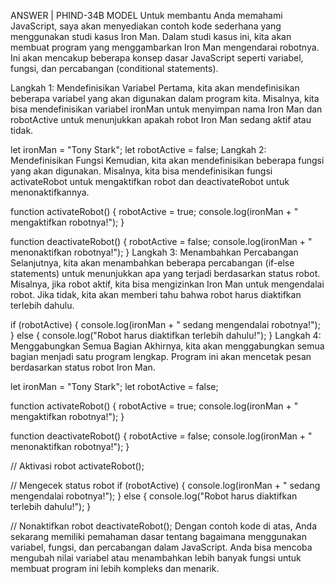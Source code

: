 ANSWER | PHIND-34B MODEL
Untuk membantu Anda memahami JavaScript, saya akan menyediakan contoh kode sederhana yang menggunakan studi kasus Iron Man. Dalam studi kasus ini, kita akan membuat program yang menggambarkan Iron Man mengendarai robotnya. Ini akan mencakup beberapa konsep dasar JavaScript seperti variabel, fungsi, dan percabangan (conditional statements).

Langkah 1: Mendefinisikan Variabel
Pertama, kita akan mendefinisikan beberapa variabel yang akan digunakan dalam program kita. Misalnya, kita bisa mendefinisikan variabel ironMan untuk menyimpan nama Iron Man dan robotActive untuk menunjukkan apakah robot Iron Man sedang aktif atau tidak.

let ironMan = "Tony Stark";
let robotActive = false;
Langkah 2: Mendefinisikan Fungsi
Kemudian, kita akan mendefinisikan beberapa fungsi yang akan digunakan. Misalnya, kita bisa mendefinisikan fungsi activateRobot untuk mengaktifkan robot dan deactivateRobot untuk menonaktifkannya.

function activateRobot() {
robotActive = true;
console.log(ironMan + " mengaktifkan robotnya!");
}

function deactivateRobot() {
robotActive = false;
console.log(ironMan + " menonaktifkan robotnya!");
}
Langkah 3: Menambahkan Percabangan
Selanjutnya, kita akan menambahkan beberapa percabangan (if-else statements) untuk menunjukkan apa yang terjadi berdasarkan status robot. Misalnya, jika robot aktif, kita bisa mengizinkan Iron Man untuk mengendalai robot. Jika tidak, kita akan memberi tahu bahwa robot harus diaktifkan terlebih dahulu.

if (robotActive) {
console.log(ironMan + " sedang mengendalai robotnya!");
} else {
console.log("Robot harus diaktifkan terlebih dahulu!");
}
Langkah 4: Menggabungkan Semua Bagian
Akhirnya, kita akan menggabungkan semua bagian menjadi satu program lengkap. Program ini akan mencetak pesan berdasarkan status robot Iron Man.

let ironMan = "Tony Stark";
let robotActive = false;

function activateRobot() {
robotActive = true;
console.log(ironMan + " mengaktifkan robotnya!");
}

function deactivateRobot() {
robotActive = false;
console.log(ironMan + " menonaktifkan robotnya!");
}

// Aktivasi robot
activateRobot();

// Mengecek status robot
if (robotActive) {
console.log(ironMan + " sedang mengendalai robotnya!");
} else {
console.log("Robot harus diaktifkan terlebih dahulu!");
}

// Nonaktifkan robot
deactivateRobot();
Dengan contoh kode di atas, Anda sekarang memiliki pemahaman dasar tentang bagaimana menggunakan variabel, fungsi, dan percabangan dalam JavaScript. Anda bisa mencoba mengubah nilai variabel atau menambahkan lebih banyak fungsi untuk membuat program ini lebih kompleks dan menarik.

